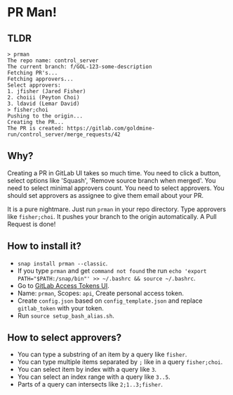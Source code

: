 # PR Man!

## TLDR

```
> prman
The repo name: control_server
The current branch: f/GOL-123-some-description
Fetching PR's...
Fetching approvers...
Select approvers:
1. jfisher (Jared Fisher)
2. choiii (Peyton Choi)
3. ldavid (Lemar David)
> fisher;choi
Pushing to the origin...
Creating the PR...
The PR is created: https://gitlab.com/goldmine-run/control_server/merge_requests/42
```

## Why?

Creating a PR in GitLab UI takes so much time.
You need to click a button, select options like 'Squash', 'Remove source branch when merged'.
You need to select minimal approvers count.
You need to select approvers.
You should set approvers as assignee to give them email about your PR.

It is a pure nightmare.
Just run `prman` in your repo directory.
Type approvers like `fisher;choi`.
It pushes your branch to the origin automatically.
A Pull Request is done!

## How to install it?

* `snap install prman --classic`.
* If you type `prman` and get `command not found` the run `echo 'export PATH="$PATH:/snap/bin"' >> ~/.bashrc && source ~/.bashrc`.
* Go to [GitLab Access Tokens UI](https://gitlab.com/profile/personal_access_tokens).
* Name: `prman`, Scopes: `api`, Create personal access token.
* Create `config.json` based on `config_template.json` and replace `gitlab_token` with your token.
* Run `source setup_bash_alias.sh`.

## How to select approvers?

* You can type a substring of an item by a query like `fisher`.
* You can type multiple items separated by `;` like in a query `fisher;choi`.
* You can select item by index with a query like `3`.
* You can select an index range with a query like `3..5`.
* Parts of a query can intersects like `2;1..3;fisher`.
